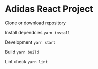 # Adidas React Project

Clone or download repository

Install dependcies
`yarn install`

Development
`yarn start`

Build
`yarn build`

Lint check
`yarn lint`